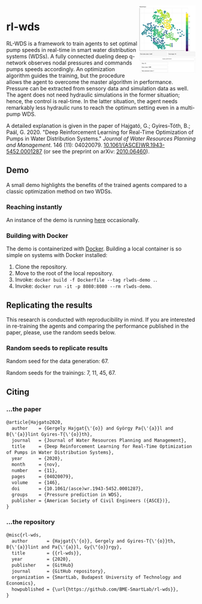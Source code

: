 <img src="banner.png" align="right" width="30%"/>

# rl-wds
RL-WDS is a framework to train agents to set optimal pump speeds in real-time in smart water distribution systems (WDSs). A fully connected dueling deep q-network observes nodal pressures and commands pumps speeds accordingly. An optimization algorithm guides the training, but the procedure allows the agent to overcome the master algorithm in performance. Pressure can be extracted from sensory data and simulation data as well. The agent does not need hydraulic simulations in the former situation; hence, the control is real-time. In the latter situation, the agent needs remarkably less hydraulic runs to reach the optimum setting even in a multi-pump WDS.

A detailed explanation is given in the paper of Hajgató, G.; Gyires-Tóth, B.; Paál, G. 2020. "Deep Reinforcement Learning for Real-Time Optimization of Pumps in Water Distribution Systems." *Journal of Water Resources Planning and Management*. 146 (11): 04020079. [10.1061/(ASCE)WR.1943-5452.0001287](https://doi.org/10.1061/(ASCE)WR.1943-5452.0001287) (or see the preprint on arXiv: [2010.06460](https://arxiv.org/abs/2010.06460)).

## Demo
A small demo highlights the benefits of the trained agents compared to a classic optimization method on two WDSs.

### Reaching instantly
An instance of the demo is running [here](http://domino.hds.bme.hu:8080) occasionally.

### Building with Docker
The demo is containerized with [Docker](https://www.docker.com/). Building a local container is so simple on systems with Docker installed:

1. Clone the repository.
2. Move to the root of the local repository.
3. Invoke: `docker build -f Dockerfile --tag rlwds-demo .`.
4. Invoke: `docker run -it -p 8080:8080 --rm rlwds-demo`.

## Replicating the results
This research is conducted with reproducibility in mind. If you are interested in re-training the agents and comparing the performance published in the paper, please, use the random seeds below.

### Random seeds to replicate results
Random seed for the data generation: 67.

Random seeds for the trainings: 7, 11, 45, 67.

## Citing
### ...the paper
```
@article{Hajgato2020,
  author    = {Gergely Hajgat{\'{o}} and György Pa{\'{a}}l and B{\'{a}}lint Gyires-T{\'{o}}th},
  journal   = {Journal of Water Resources Planning and Management},
  title     = {Deep Reinforcement Learning for Real-Time Optimization of Pumps in Water Distribution Systems},
  year      = {2020},
  month     = {nov},
  number    = {11},
  pages     = {04020079},
  volume    = {146},
  doi       = {10.1061/(asce)wr.1943-5452.0001287},
  groups    = {Pressure prediction in WDS},
  publisher = {American Society of Civil Engineers ({ASCE})},
}
```

### ...the repository
```
@misc{rl-wds,
  author       = {Hajgat{\'{o}}, Gergely and Gyires-T{\'{o}}th, B{\'{a}}lint and Pa{\'{a}}l, Gy{\"{o}}rgy},
  title        = {{rl-wds}},
  year         = {2020},
  publisher    = {GitHub}
  journal      = {GitHub repository},
  organization = {SmartLab, Budapest University of Technology and Economics},
  howpublished = {\url{https://github.com/BME-SmartLab/rl-wds}},
}
```
